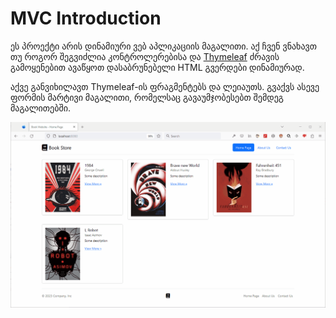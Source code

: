 # MVC Introduction

ეს პროექტი არის დინამიური ვებ აპლიკაციის მაგალითი. აქ ჩვენ ვნახავთ თუ როგორ შეგვიძლია კონტროლერებისა
და [Thymeleaf](https://thymeleaf.org) ძრავის გამოყენებით ავაწყოთ დასაბრუნებელი HTML გვერდები დინამიურად.

აქვე განვიხილავთ Thymeleaf-ის ფრაგმენტებს და ლეიაუთს. გვაქვს ასევე ფორმის მარტივი მაგალითი, რომელსაც გავაუმჯობესებთ
შემდეგ მაგალითებში.

![Demo Image](demo.gif)